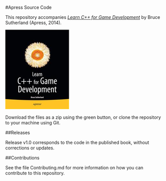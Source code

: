 #Apress Source Code

This repository accompanies [*Learn C++ for Game Development*](http://www.apress.com/9781430264576) by Bruce  Sutherland (Apress, 2014).

![Cover image](9781430264576.jpg)

Download the files as a zip using the green button, or clone the repository to your machine using Git.

##Releases

Release v1.0 corresponds to the code in the published book, without corrections or updates.

##Contributions

See the file Contributing.md for more information on how you can contribute to this repository.
